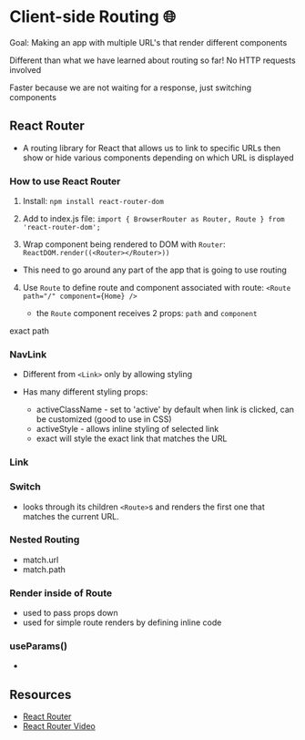 # Client-side Routing :globe_with_meridians:

Goal: Making an app with multiple URL's that render different components

Different than what we have learned about routing so far! No HTTP requests involved

Faster because we are not waiting for a response, just switching components 

## React Router

- A routing library for React that allows us to link to specific URLs then show or hide various components depending on which URL is displayed

### How to use React Router

1. Install: `npm install react-router-dom`

2. Add to index.js file: `import { BrowserRouter as Router, Route } from 'react-router-dom';`

3. Wrap component being rendered to DOM with `Router`:
    `ReactDOM.render((<Router></Router>))`

- This need to go around any part of the app that is going to use routing

4. Use `Route` to define route and component associated with route:
    `<Route path="/" component={Home} />`
    
    - the `Route` component receives 2 props: `path` and `component`

exact path

### NavLink

- Different from `<Link>` only by allowing styling 

- Has many different styling props:

  - activeClassName - set to 'active' by default when link is clicked, can be customized (good to use in CSS)
  - activeStyle - allows inline styling of selected link
  - exact will style the exact link that matches the URL

### Link

### Switch

- looks through its children `<Route>`s and renders the first one that matches the current URL.

### Nested Routing 

- match.url
- match.path

### Render inside of Route 

- used to pass props down
- used for simple route renders by defining inline code

### useParams()

- 

## Resources

- [React Router](https://reactrouter.com/web/guides/quick-start)
- [React Router Video](https://reactrouter.com/)
